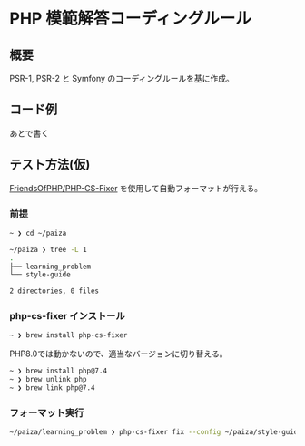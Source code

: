 # PHP 模範解答コーディングルール

## 概要
PSR-1, PSR-2 と Symfony のコーディングルールを基に作成。

## コード例
あとで書く

## テスト方法(仮)
[FriendsOfPHP/PHP-CS-Fixer](https://github.com/FriendsOfPHP/PHP-CS-Fixer) を使用して自動フォーマットが行える。

### 前提
```zsh
~ ❯ cd ~/paiza

~/paiza ❯ tree -L 1
.
├── learning_problem
└── style-guide

2 directories, 0 files
```

### php-cs-fixer インストール
```zsh
~ ❯ brew install php-cs-fixer
```
PHP8.0では動かないので、適当なバージョンに切り替える。
```zsh
~ ❯ brew install php@7.4
~ ❯ brew unlink php
~ ❯ brew link php@7.4
```

### フォーマット実行
```zsh
~/paiza/learning_problem ❯ php-cs-fixer fix --config ~/paiza/style-guide/php/.php_cs.dist --diff --diff-format udiff **/*.php
```

